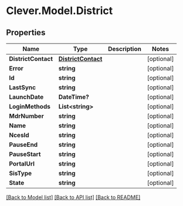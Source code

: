 # Clever.Model.District
## Properties

Name | Type | Description | Notes
------------ | ------------- | ------------- | -------------
**DistrictContact** | [**DistrictContact**](DistrictContact.md) |  | [optional] 
**Error** | **string** |  | [optional] 
**Id** | **string** |  | [optional] 
**LastSync** | **string** |  | [optional] 
**LaunchDate** | **DateTime?** |  | [optional] 
**LoginMethods** | **List&lt;string&gt;** |  | [optional] 
**MdrNumber** | **string** |  | [optional] 
**Name** | **string** |  | [optional] 
**NcesId** | **string** |  | [optional] 
**PauseEnd** | **string** |  | [optional] 
**PauseStart** | **string** |  | [optional] 
**PortalUrl** | **string** |  | [optional] 
**SisType** | **string** |  | [optional] 
**State** | **string** |  | [optional] 

[[Back to Model list]](../README.md#documentation-for-models) [[Back to API list]](../README.md#documentation-for-api-endpoints) [[Back to README]](../README.md)

